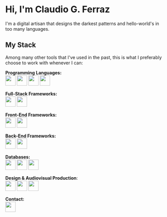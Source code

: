 # Hi, I'm Claudio G. Ferraz

I'm a digital artisan that designs the darkest patterns and hello-world's in too many languages.

## My Stack

Among many other tools that I've used in the past, this is what I preferably choose to work with whenever I can:

**Programming Languages:**  
<img height="32" width="32" src="https://cdn.simpleicons.org/typescript/3178C6" />
<img height="32" width="32" src="https://cdn.simpleicons.org/go/00ADD8" />
<img height="32" width="32" src="https://cdn.simpleicons.org/lua/2C2D72" />
<img height="32" width="32" src="https://cdn.simpleicons.org/python/3776AB" />

**Full-Stack Frameworks:**  
<img height="32" width="32" src="https://cdn.simpleicons.org/adonisjs/5A45FF" />
<img height="32" width="32" src="https://cdn.simpleicons.org/nextdotjs/000000" />

**Front-End Frameworks:**  
<img height="32" width="32" src="https://cdn.simpleicons.org/react/61DAFB" />
<img height="32" width="32" src="https://cdn.simpleicons.org/svelte/FF3E00" />

**Back-End Frameworks:**  
<img height="32" width="32" src="https://cdn.simpleicons.org/supabase/3FCF8E" />
<img height="32" width="32" src="https://cdn.simpleicons.org/strapi/4945FF" />

**Databases:**  
<img height="32" width="32" src="https://cdn.simpleicons.org/postgresql/003545" />
<img height="32" width="32" src="https://cdn.simpleicons.org/mongodb/47A248" />
<img height="32" width="32" src="https://cdn.simpleicons.org/redis/FF4438" />

**Design & Audiovisual Production**:  
<img height="32" width="32" src="https://cdn.simpleicons.org/affinity/000000" />
<img height="32" width="32" src="https://cdn.simpleicons.org/figma/F24E1E" />
<img height="32" width="32" src="https://cdn.simpleicons.org/davinciresolve/232F3E" />

**Contact:**  
<a href="mailto:contact@claudioferraz.com">
  <img height="32" width="32" src="https://cdn.simpleicons.org/gmail/EA4335" />
</a>
